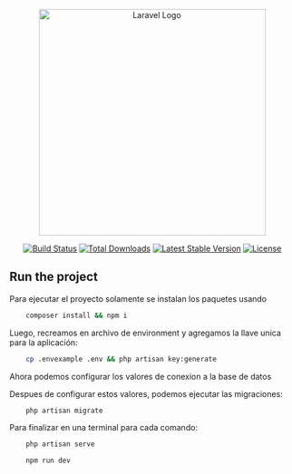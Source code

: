 <p align="center"><a href="https://laravel.com" target="_blank"><img src="https://raw.githubusercontent.com/laravel/art/master/logo-lockup/5%20SVG/2%20CMYK/1%20Full%20Color/laravel-logolockup-cmyk-red.svg" width="400" alt="Laravel Logo"></a></p>

<p align="center">
<a href="https://github.com/laravel/framework/actions"><img src="https://github.com/laravel/framework/workflows/tests/badge.svg" alt="Build Status"></a>
<a href="https://packagist.org/packages/laravel/framework"><img src="https://img.shields.io/packagist/dt/laravel/framework" alt="Total Downloads"></a>
<a href="https://packagist.org/packages/laravel/framework"><img src="https://img.shields.io/packagist/v/laravel/framework" alt="Latest Stable Version"></a>
<a href="https://packagist.org/packages/laravel/framework"><img src="https://img.shields.io/packagist/l/laravel/framework" alt="License"></a>
</p>

## Run the project

Para ejecutar el proyecto solamente se instalan los paquetes usando  

```bash
    composer install && npm i
```

Luego, recreamos en archivo de environment y agregamos la llave unica para la aplicación:  

```bash
    cp .envexample .env && php artisan key:generate
```

Ahora podemos configurar los valores de conexion a la base de datos  

Despues de configurar estos valores, podemos ejecutar las migraciones:  

```bash
    php artisan migrate
```

Para finalizar en una terminal para cada comando:  

```bash
    php artisan serve
```

```bash
    npm run dev
```
